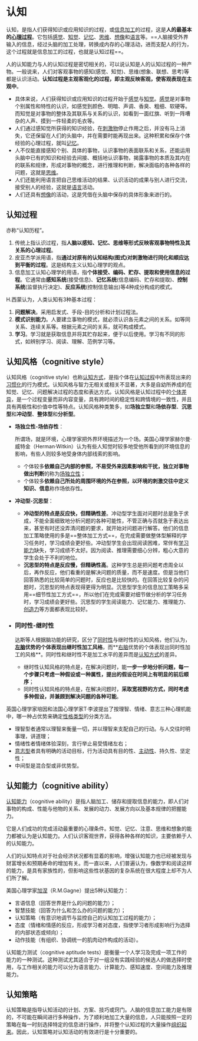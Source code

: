 # 认知

认知，是指人们获得知识或应用知识的过程，或[信息加工](http://baike.baidu.com/item/%E4%BF%A1%E6%81%AF%E5%8A%A0%E5%B7%A5)的过程，这是**人的最基本的**[**心理过程**](http://baike.baidu.com/item/%E5%BF%83%E7%90%86%E8%BF%87%E7%A8%8B)。它包括[感觉](http://baike.baidu.com/item/%E6%84%9F%E8%A7%89/2923933)、[知觉](http://baike.baidu.com/item/%E7%9F%A5%E8%A7%89/1562614)、[记忆](http://baike.baidu.com/item/%E8%AE%B0%E5%BF%86/34494)、[思维](http://baike.baidu.com/item/%E6%80%9D%E7%BB%B4/475)、[想像](http://baike.baidu.com/item/%E6%83%B3%E5%83%8F/1458226)和[语言](http://baike.baidu.com/item/%E8%AF%AD%E8%A8%80/72744)等。==人脑接受外界输入的信息，经过头脑的加工处理，转换成内存的心理活动，进而支配人的行为，这个过程就是信息加工的过程，也就是认知过程==。

人的认知能力与人的认知过程是密切相关的，可以说认知是人的认知过程的一种产物。一般说来，人们对客观事物的感知(感觉、知觉)、思维(想象、联想、思考)等都是认识活动。**认知过程是主观客观化的过程，即主观反映客观，使客观表现在主观中**。

- 具体来说，人们获得知识或应用知识的过程开始于[感觉](http://baike.baidu.com/item/%E6%84%9F%E8%A7%89/2923933)与[知觉](http://baike.baidu.com/item/%E7%9F%A5%E8%A7%89/1562614)。[感觉](http://baike.baidu.com/item/%E6%84%9F%E8%A7%89/2923933)是对事物个别属性和特性的认识，如感觉到颜色、明暗、声调、香臭、粗细、软硬等。而知觉是对事物的整体及其联系与关系的认识，如看到一面红旗、听到一阵嘈杂的人声、摸到一件轻柔的毛衣等。
- 人们通过感知觉所获得的知识经验，在[刺激物](http://baike.baidu.com/item/%E5%88%BA%E6%BF%80%E7%89%A9)停止作用之后，并没有马上消失，它还保留在人们的头脑中，并在需要时能再现出来。这种积累和保存个体经验的心理过程，就叫[记忆](http://baike.baidu.com/item/%E8%AE%B0%E5%BF%86/34494)。
- 人不仅能直接感知个别、具体的事物，认识事物的表面联系和关系，还能运用头脑中已有的知识和经验去间接、概括地认识事物，揭露事物的本质及其内在的联系和规律，形成对事物的概念，进行推理和判断，解决面临的各种各样的问题，这就是[思维](http://baike.baidu.com/item/%E6%80%9D%E7%BB%B4/475)。
- 人们还能利用语言把自己思维活动的结果、认识活动的成果与别人进行交流，接受别人的经验，这就是[语言](http://baike.baidu.com/item/%E8%AF%AD%E8%A8%80/72744)活动。
- 人们还具有[想像](http://baike.baidu.com/item/%E6%83%B3%E5%83%8F)的活动，这是凭借在头脑中保存的具体形象来进行的。



## 认知过程

亦称“认知历程”。

1. 传统上指认识过程，指**人脑以感知、记忆、思维等形式反映客观事物特性及其关系的心理过程**。
2. 皮亚杰学派用语，指**通过对原有的认知结构(图式)对刺激物进行同化和顺应达到平衡的过程**。这是结构主义认知心理学的观点。
3. 信息加工认知心理学的用语，指**个体接受、编码、贮存、提取和使用信息的过程**。它通常由**感知系统**(接受信息)、**记忆系统**(信息编码、贮存和提取)、**控制系统**(监督执行决定)、**反应系统**(控制信息输出)等4种成分构成的模式。

H.西蒙认为，人类认知有3种基本过程：

1. **问题解决**。采用启发式、手段-目的分析和计划过程法。
2. **模式识别能力**。人要建立事物的模式，就必须认识各元素之间的关系。如等同关系、连续关系等。根据元素之间的关系，就可构成模式。
3. **学习**。学习就是获取信息并将其贮存起来，便于以后使用。学习有不同的形式，如辨别学习、阅读、理解、范例学习等。



## 认知风格（cognitive style）

认知风格（cognitive style）也称[认知方式](http://baike.baidu.com/item/%E8%AE%A4%E7%9F%A5%E6%96%B9%E5%BC%8F/3592803)，是指个体在[认知过程](http://baike.baidu.com/item/%E8%AE%A4%E7%9F%A5%E8%BF%87%E7%A8%8B/10366386)中所表现出来的[习惯化](http://baike.baidu.com/item/%E4%B9%A0%E6%83%AF%E5%8C%96/9761049)的行为模式。认知风格与智力无相关或相关不显著，大多是自幼所养成的在知觉、记忆、问题解决过程的态度和表达方式。认知风格是认知过程中的[个体差异](http://baike.baidu.com/item/%E4%B8%AA%E4%BD%93%E5%B7%AE%E5%BC%82/10045292)，是一个过程变量而非内容变量，具有跨时间的稳定性和跨情境的一致性，并且具有两极性和价值中性等特点。认知风格种类繁多，如**场独立型**和**场依存型**、**沉思型**和**冲动型**、**整体型**和**分析型**。

- **场独立性-场依存性**：

  所谓场，就是环境，心理学家把外界环境描述为一个场。美国心理学家赫尔曼·威特金（Herman·Witkin）认为有些人知觉时较多地受他所看到的环境信息的影响，有些人则较多地受身体内部线索的影响。

  - 个体较多**依赖自己内部的参照，不易受外来因素影响和干扰，独立对事物做出判断**的称为[场独立性](http://baike.baidu.com/item/%E5%9C%BA%E7%8B%AC%E7%AB%8B%E6%80%A7/2149937)；
  - 个体较多**依赖自己所处的周围环境的外在参照，以环境的刺激交往中定义知识、信息**称作场依存性。

- **冲动型-沉思型**：

  - **冲动型的特点是反应快，但精确性差**。冲动型学生面对问题时总是急于求成，不能全面细致地分析问题的各种可能性，不管正确与否就急于表达出来，甚至有时还没弄清问题的要求，就开始对问题进行解答。他们的信息加工策略使用的多是==整体加工方式==，在完成需要做整体型解释的学习任务时，学习成绩会更好些。冲动型学生会出现阅读困难，常伴有[学习能力](http://baike.baidu.com/item/%E5%AD%A6%E4%B9%A0%E8%83%BD%E5%8A%9B/4182064)缺失，学习成绩不太好。因为阅读、推理需要细心分辨，粗心大意的学生会处于不利的地位。
  - **沉思型的特点是反应慢，但精确性高**。这种学生总是把问题考虑周全以后，再作反应，他们看重的是解决问题的质量，而不是速度。但是当他们回答熟悉的比较简单的问题时，反应也是比较快的。在回答比较复杂的问题时，沉思型的特点表现得更得为明显。沉思型学生的信息加工策略多采用==细节性加工方式==，所以他们在完成需要对细节做分析的学习任务时，学习成绩会更好些。沉思型的学生阅读能力、记忆能力、推理能力、[创造力](http://baike.baidu.com/item/%E5%88%9B%E9%80%A0%E5%8A%9B/2009)等方面都表现比较好。

- ### 同时性-继时性

  达斯等人根据脑功能的研究，区分了[同时性](http://baike.baidu.com/item/%E5%90%8C%E6%97%B6%E6%80%A7/3245687)与继时性的认知风格，他们认为，**[左脑](http://baike.baidu.com/item/%E5%B7%A6%E8%84%91/7653559)优势的个体表现出继时性加工风格**，而**[右脑](http://baike.baidu.com/item/%E5%8F%B3%E8%84%91/3950538)优势的个体表现出同时性加工的风格**。同时性和继时性不是加工水平的差异而是[认知方式](http://baike.baidu.com/item/%E8%AE%A4%E7%9F%A5%E6%96%B9%E5%BC%8F)的差异。

  - 继时性认知风格的特点是，在解决问题时，能**一步一步地分析问题，每一个步骤只考虑一种假设或一种属性，提出的假设在时间上有明显的前后顺序**；
  - 同时性认知风格的特点是，在解决问题时，**采取宽视野的方式，同时考虑多种假设，并兼顾到解决问题的各种可能**。



英国心理学家培因和法国心理学家T·李波提出了按理智、情绪、意志三种心理机能中，哪一种占优势来确定[性格类型](http://baike.baidu.com/item/%E6%80%A7%E6%A0%BC%E7%B1%BB%E5%9E%8B/4802635)的分类方法。

- 理智型者通常以理智来衡量一切，并以理智来支配自己的行动。与人交往时明事理，讲道理；
- 情绪性者情绪体验深刻，言行举止易受情绪左右；
- [意志型](http://baike.baidu.com/item/%E6%84%8F%E5%BF%97%E5%9E%8B/4853829)者具有明确的活动目标，行为活动具有目的性、[主动性](http://baike.baidu.com/item/%E4%B8%BB%E5%8A%A8%E6%80%A7/9161251)、持久性、坚定性；
- 中间型是混合型或非优势型。



## 认知能力（cognitive ability）

[认知能力](http://baike.baidu.com/item/%E8%AE%A4%E7%9F%A5%E8%83%BD%E5%8A%9B)（cognitive ability）是指人脑加工、储存和提取信息的能力，即人们对事物的构成、性能与他物的关系、发展的动力、发展方向以及基本规律的把握能力。

它是人们成功的完成活动最重要的心理条件。知觉、记忆、注意、思维和想象的能力都被认为是认知能力。人们认识客观世界，获得各种各样的知识，主要依赖于人的认知能力。

人们的认知特点对于社会经济状况都有显着的影响，增强认知能力也已经被发现与财富增长和预期寿命的增加有关。而一直以来，人们普遍认为，像数学和阅读这样的能力，是具有家族性的，但影响这些性状基因的复杂系统在很大程度上却不为人们所了解。

美国心理学家[加涅](http://baike.baidu.com/item/%E5%8A%A0%E6%B6%85)（R.M.Gagne）提出5种认知能力：

- 言语信息（回答世界是什么的问题的能力）；
- 智慧技能（回答为什么和怎么办的问题的能力）；
- 认知策略（有意识地调节与监控自己的认知加工过程的能力）；
- 态度（情绪和情感的反应，形成学习者对态度，指使学习者形成影响行为选择的内部状态或倾向）；
- 动作技能（有组织、协调统一的肌肉动作构成的活动）。



认知能力测试（cognitive aptitude tests）是衡量一个人学习及完成一项工作的能力的一种测试。这种测试尤其适合于对一组没有实践经验的候选人的做选择时使用，与工作相关的能力可以分为语言能力、计算能力、感知速度、空间能力及推理能力。



## 认知策略

认知策略是指导认知活动的计划、方案、技巧或窍门。人脑的信息加工能力是有限的，不可能在瞬间进行多种操作，为了顺利地加工大量的信息，人只能按照一定的策略在每一时刻选择特定的信息进行操作，并将整个认知过程的大量操作[组织起来](http://baike.baidu.com/item/%E7%BB%84%E7%BB%87%E8%B5%B7%E6%9D%A5)。因此，认知策略对认知活动的有效进行是十分重要的。